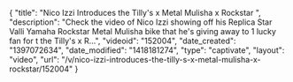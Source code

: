 {
    "title": "Nico Izzi Introduces the Tilly's x Metal Mulisha x Rockstar ",
    "description": "Check the video of Nico Izzi showing off his Replica Star Valli Yamaha Rockstar Metal Mulisha bike that he's giving away to 1 lucky fan for t the Tilly's x R...",
    "videoid": "152004",
    "date_created": "1397072634",
    "date_modified": "1418181274",
    "type": "captivate",
    "layout": "video",
    "url": "\/v\/nico-izzi-introduces-the-tilly-s-x-metal-mulisha-x-rockstar\/152004"
}